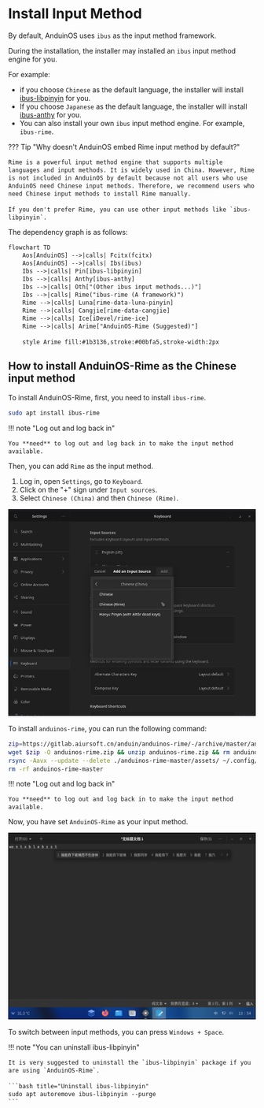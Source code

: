# Install Input Method

By default, AnduinOS uses `ibus` as the input method framework.

During the installation, the installer may installed an `ibus` input method engine for you.

For example:

* if you choose `Chinese` as the default language, the installer will install [ibus-libpinyin](https://github.com/libpinyin/ibus-libpinyin) for you.
* If you choose `Japanese` as the default language, the installer will install [ibus-anthy](https://github.com/phuang/ibus-anthy) for you.
* You can also install your own `ibus` input method engine. For example, `ibus-rime`.

??? Tip "Why doesn't AnduinOS embed Rime input method by default?"

    Rime is a powerful input method engine that supports multiple languages and input methods. It is widely used in China. However, Rime is not included in AnduinOS by default because not all users who use AnduinOS need Chinese input methods. Therefore, we recommend users who need Chinese input methods to install Rime manually.

    If you don't prefer Rime, you can use other input methods like `ibus-libpinyin`.

The dependency graph is as follows:

```mermaid
flowchart TD
    Aos[AnduinOS] -->|calls| Fcitx(fcitx)
    Aos[AnduinOS] -->|calls| Ibs(ibus)
    Ibs -->|calls| Pin[ibus-libpinyin]
    Ibs -->|calls| Anthy[ibus-anthy]
    Ibs -->|calls| Oth["(Other ibus input methods...)"]
    Ibs -->|calls| Rime("ibus-rime (A framework)")
    Rime -->|calls| Luna[rime-data-luna-pinyin]
    Rime -->|calls| Cangjie[rime-data-cangjie]
    Rime -->|calls| Ice[iDevel/rime-ice]
    Rime -->|calls| Arime["AnduinOS-Rime (Suggested)"]

    style Arime fill:#1b3136,stroke:#00bfa5,stroke-width:2px
```

## How to install AnduinOS-Rime as the Chinese input method

To install AnduinOS-Rime, first, you need to install `ibus-rime`.

```bash title="Install ibus-rime"
sudo apt install ibus-rime
```

!!! note "Log out and log back in"

    You **need** to log out and log back in to make the input method available.

Then, you can add `Rime` as the input method.

1. Log in, open `Settings`, go to `Keyboard`.
2. Click on the "+" sign under `Input sources`.
3. Select `Chinese (China)` and then `Chinese (Rime)`.

![select rime](./select-rime.png)

To install `anduinos-rime`, you can run the following command:

```bash title="Install anduinos-rime"
zip=https://gitlab.aiursoft.cn/anduin/anduinos-rime/-/archive/master/anduinos-rime-master.zip
wget $zip -O anduinos-rime.zip && unzip anduinos-rime.zip && rm anduinos-rime.zip
rsync -Aavx --update --delete ./anduinos-rime-master/assets/ ~/.config/ibus/rime/
rm -rf anduinos-rime-master
```

!!! note "Log out and log back in"

    You **need** to log out and log back in to make the input method available.

Now, you have set `AnduinOS-Rime` as your input method.

![using-rime](./using-rime.png)

To switch between input methods, you can press `Windows + Space`.

!!! note "You can uninstall ibus-libpinyin"

    It is very suggested to uninstall the `ibus-libpinyin` package if you are using `AnduinOS-Rime`.

    ```bash title="Uninstall ibus-libpinyin"
    sudo apt autoremove ibus-libpinyin --purge
    ```
